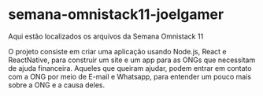 # semana-omnistack11-joelgamer
Aqui estão localizados os arquivos da Semana Omnistack 11

O projeto consiste em criar uma aplicação usando Node.js, React e ReactNative, para construir um site e um app para as ONGs que necessitam de ajuda financeira.
Aqueles que queiram ajudar, podem entrar em contato com a ONG por meio de E-mail e Whatsapp, para entender um pouco mais sobre a ONG e a causa deles.
